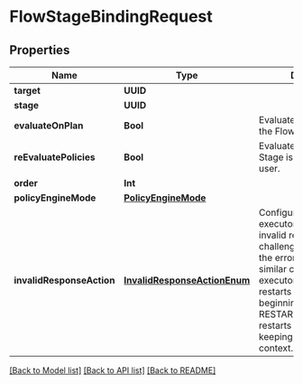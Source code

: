# FlowStageBindingRequest

## Properties
Name | Type | Description | Notes
------------ | ------------- | ------------- | -------------
**target** | **UUID** |  | 
**stage** | **UUID** |  | 
**evaluateOnPlan** | **Bool** | Evaluate policies during the Flow planning process. | [optional] 
**reEvaluatePolicies** | **Bool** | Evaluate policies when the Stage is presented to the user. | [optional] 
**order** | **Int** |  | 
**policyEngineMode** | [**PolicyEngineMode**](PolicyEngineMode.md) |  | [optional] 
**invalidResponseAction** | [**InvalidResponseActionEnum**](InvalidResponseActionEnum.md) | Configure how the flow executor should handle an invalid response to a challenge. RETRY returns the error message and a similar challenge to the executor. RESTART restarts the flow from the beginning, and RESTART_WITH_CONTEXT restarts the flow while keeping the current context. | [optional] 

[[Back to Model list]](../README.md#documentation-for-models) [[Back to API list]](../README.md#documentation-for-api-endpoints) [[Back to README]](../README.md)


